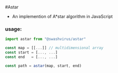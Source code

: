 #Astar
- An implemention of A*star algorithm in JavaScript

### usage:
```javascript
import astar from "@swashvirus/astar"

const map = [[...]] // multidimensional array
const start = [..., ...]
const end   = [..., ...]

const path = astar(map, start, end)
```